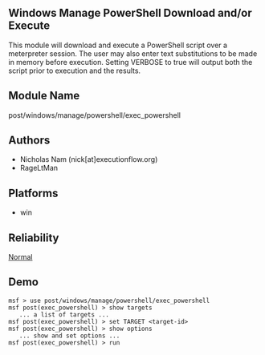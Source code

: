 ## Windows Manage PowerShell Download and/or Execute

This module will download and execute a PowerShell script 
over a meterpreter session. The user may also enter text 
substitutions to be made in memory before execution. Setting 
VERBOSE to true will output both the script prior to 
execution and the results.


## Module Name
post/windows/manage/powershell/exec_powershell

## Authors
* Nicholas Nam (nick[at]executionflow.org)
* RageLtMan





## Platforms
* win

## Reliability
[Normal](https://github.com/rapid7/metasploit-framework/wiki/Exploit-Ranking)

## Demo

```
msf > use post/windows/manage/powershell/exec_powershell
msf post(exec_powershell) > show targets
   ... a list of targets ...
msf post(exec_powershell) > set TARGET <target-id>
msf post(exec_powershell) > show options
   ... show and set options ...
msf post(exec_powershell) > run
```
    
    